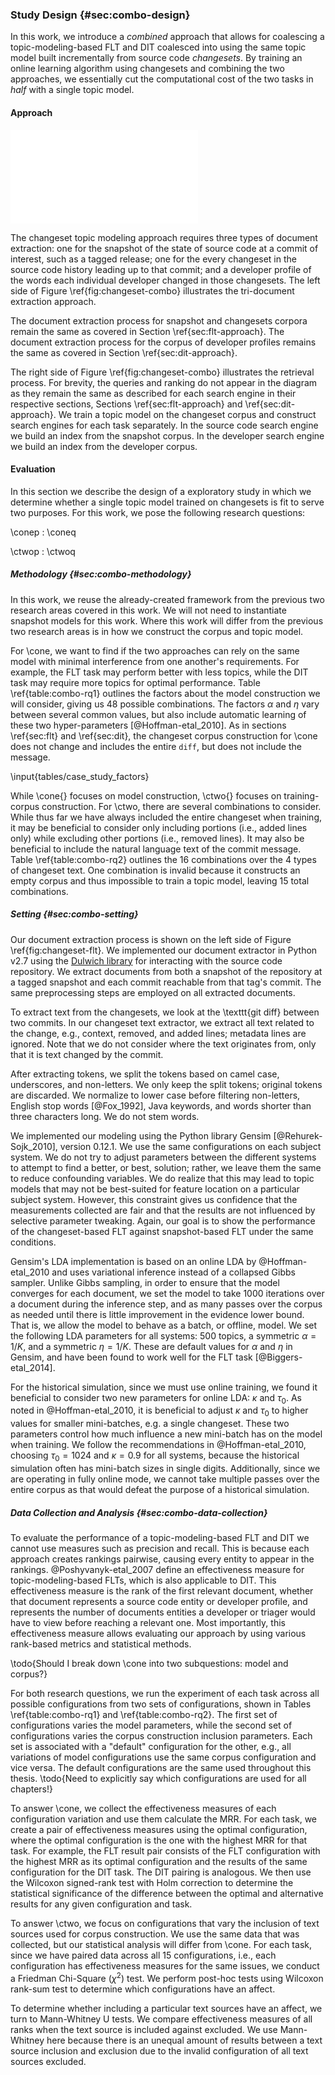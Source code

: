 ### Study Design {#sec:combo-design}

In this work, we introduce a *combined* approach that allows for coalescing a
topic-modeling-based FLT and DIT coalesced into using the same topic model
built incrementally from source code *changesets*.  By training an online
learning algorithm using changesets and combining the two approaches, we
essentially cut the computational cost of the two tasks in *half* with a single
topic model.

#### Approach

![Combining changeset-based feature location and developer identifiation
\label{fig:changeset-combo}](figures/changeset-combo.pdf)

The changeset topic modeling approach requires three types of document
extraction: one for the snapshot of the state of source code at a commit of
interest, such as a tagged release; one for the every changeset in the source
code history leading up to that commit; and a developer profile of the words
each individual developer changed in those changesets.  The left side of Figure
\ref{fig:changeset-combo} illustrates the tri-document extraction approach.

The document extraction process for snapshot and changesets corpora remain the
same as covered in Section \ref{sec:flt-approach}.  The document extraction
process for the corpus of developer profiles remains the same as covered in
Section \ref{sec:dit-approach}.

The right side of Figure \ref{fig:changeset-combo} illustrates the retrieval
process.  For brevity, the queries and ranking do not appear in the diagram as
they remain the same as described for each search engine in their respective
sections, Sections \ref{sec:flt-approach} and \ref{sec:dit-approach}.  We train
a topic model on the changeset corpus and construct search engines for each
task separately.  In the source code search engine we build an index from the
snapshot corpus.  In the developer search engine we build an index from the
developer corpus.

#### Evaluation

In this section we describe the design of a exploratory study in which we
determine whether a single topic model trained on changesets is fit to serve
two purposes.  For this work, we pose the following research questions:

\conep
:   \coneq

\ctwop
:   \ctwoq

##### Methodology {#sec:combo-methodology}

In this work, we reuse the already-created framework from the previous two
research areas covered in this work.  We will not need to instantiate snapshot
models for this work.  Where this work will differ from the previous two
research areas is in how we construct the corpus and topic model.

For \cone, we want to find if the two approaches can rely on the same model
with minimal interference from one another's requirements.  For example, the
FLT task may perform better with less topics, while the DIT task may require
more topics for optimal performance.  Table \ref{table:combo-rq1} outlines the
factors about the model construction we will consider, giving us 48 possible
combinations.  The factors $\alpha$ and $\eta$ vary between several common
values, but also include automatic learning of these two hyper-parameters
[@Hoffman-etal_2010].  As in sections \ref{sec:flt} and \ref{sec:dit}, the
changeset corpus construction for \cone does not change and includes the entire
`diff`, but does not include the message.

\input{tables/case_study_factors}

While \cone{} focuses on model construction, \ctwo{} focuses on training-corpus
construction.  For \ctwo, there are several combinations to consider.  While
thus far we have always included the entire changeset when training, it may be
beneficial to consider only including portions (i.e., added lines only) while
excluding other portions (i.e., removed lines).  It may also be beneficial to
include the natural language text of the commit message.  Table
\ref{table:combo-rq2} outlines the 16 combinations over the 4 types of
changeset text.  One combination is invalid because it constructs an empty
corpus and thus impossible to train a topic model, leaving 15 total
combinations.

##### Setting {#sec:combo-setting}

<!-- This is literally copied straight from FLT -->
Our document extraction process is shown on the left side of Figure
\ref{fig:changeset-flt}.  We implemented our document extractor in Python v2.7
using the [Dulwich library](http://www.samba.org/~jelmer/dulwich/) for
interacting with the source code repository.  We extract documents from both a
snapshot of the repository at a tagged snapshot and each commit reachable from
that tag's commit.  The same preprocessing steps are employed on all extracted
documents.

To extract text from the changesets, we look at the \texttt{git diff} between
two commits.  In our changeset text extractor, we extract all text related to
the change, e.g., context, removed, and added lines; metadata lines are ignored.
Note that we do not consider where the text originates from, only that it is
text changed by the commit.

After extracting tokens, we split the tokens based on camel case, underscores,
and non-letters.  We only keep the split tokens; original tokens are discarded.
We normalize to lower case before filtering non-letters, English stop
words [@Fox_1992], Java keywords, and words shorter than three characters
long.  We do not stem words.

We implemented our modeling using the Python library Gensim
[@Rehurek-Sojk_2010], version 0.12.1. We use the same configurations on each
subject system.  We do not try to adjust parameters between the different
systems to attempt to find a better, or best, solution; rather, we leave them
the same to reduce confounding variables.  We do realize that this may lead to
topic models that may not be best-suited for feature location on a particular
subject system.  However, this constraint gives us confidence that the
measurements collected are fair and that the results are not influenced by
selective parameter tweaking.  Again, our goal is to show the performance of
the changeset-based FLT against snapshot-based FLT under the same conditions.

Gensim's LDA implementation is based on an online LDA by @Hoffman-etal_2010 and
uses variational inference instead of a collapsed Gibbs sampler.  Unlike Gibbs
sampling, in order to ensure that the model converges for each document, we set
the model to take $1000$ iterations over a document during the inference step,
and as many passes over the corpus as needed until there is little improvement
in the evidence lower bound. That is, we allow the model to behave as a batch,
or offline, model.  We set the following LDA parameters for all systems: $500$
topics, a symmetric $\alpha=1/K$, and a symmetric $\eta=1/K$.  These are
default values for $\alpha$ and $\eta$ in Gensim, and have been found to work
well for the FLT task [@Biggers-etal_2014].

For the historical simulation, since we must use online training, we found it
beneficial to consider two new parameters for online LDA: $\kappa$ and
$\tau_0$.  As noted in @Hoffman-etal_2010, it is beneficial to adjust $\kappa$
and $\tau_0$ to higher values for smaller mini-batches, e.g. a single
changeset.  These two parameters control how much influence a new mini-batch
has on the model when training.  We follow the recommendations in
@Hoffman-etal_2010, choosing $\tau_0=1024$ and $\kappa=0.9$ for all systems,
because the historical simulation often has mini-batch sizes in single digits.
Additionally, since we are operating in fully online mode, we cannot take
multiple passes over the entire corpus as that would defeat the purpose of a
historical simulation.

##### Data Collection and Analysis {#sec:combo-data-collection}

To evaluate the performance of a topic-modeling-based FLT and DIT we cannot use
measures such as precision and recall.  This is because each approach creates
rankings pairwise, causing every entity to appear in the rankings.
@Poshyvanyk-etal_2007 define an effectiveness measure for topic-modeling-based
FLTs, which is also applicable to DIT.  This effectiveness measure is the rank
of the first relevant document, whether that document represents a source code
entity or developer profile, and represents the number of documents entities a
developer or triager would have to view before reaching a relevant one.  Most
importantly, this effectiveness measure allows evaluating our approach by using
various rank-based metrics and statistical methods.

\todo{Should I break down \cone into two subquestions: model and corpus?}

For both research questions, we run the experiment of each task across all
possible configurations from two sets of configurations, shown in Tables
\ref{table:combo-rq1} and \ref{table:combo-rq2}.  The first set of
configurations varies the model parameters, while the second set of
configurations varies the corpus construction inclusion parameters.  Each set
is associated with a "default" configuration for the other, e.g., all
variations of model configurations use the same corpus configuration and vice
versa.  The default configurations are the same used throughout this thesis.
\todo{Need to explicitly say which configurations are used for all chapters!}

To answer \cone, we collect the effectiveness measures of each configuration
variation and use them calculate the MRR.  For each task, we create a pair of
effectiveness measures using the optimal configuration, where the optimal
configuration is the one with the highest MRR for that task.  For example, the
FLT result pair consists of the FLT configuration with the highest MRR as its
optimal configuration and the results of the same configuration for the DIT
task.  The DIT pairing is analogous.  We then use the Wilcoxon signed-rank test
with Holm correction to determine the statistical significance of the
difference between the optimal and alternative results for any given
configuration and task.

To answer \ctwo, we focus on configurations that vary the inclusion of text
sources used for corpus construction.  We use the same data that was collected,
but our statistical analysis will differ from \cone.  For each task, since we
have paired data across all 15 configurations, i.e., each configuration has
effectiveness measures for the same issues, we conduct a Friedman Chi-Square
($\chi^2$) test.  We perform post-hoc tests using Wilcoxon rank-sum test
to determine which configurations have an affect.

To determine whether including a particular text sources have an affect, we
turn to Mann-Whitney U tests.  We compare effectiveness measures of all ranks
when the text source is included against excluded.  We use Mann-Whitney here
because there is an unequal amount of results between a text source inclusion
and exclusion due to the invalid configuration of all text sources excluded.
